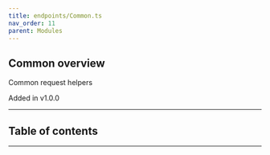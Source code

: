 ```yaml
---
title: endpoints/Common.ts
nav_order: 11
parent: Modules
---
```


## Common overview

Common request helpers

Added in v1.0.0

---

<h2 class="text-delta">Table of contents</h2>

---
